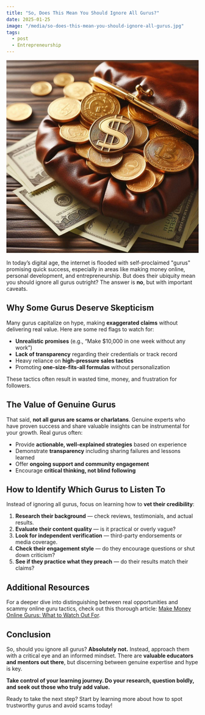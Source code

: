 ```yaml
---
title: "So, Does This Mean You Should Ignore All Gurus?"
date: 2025-01-25
image: "/media/so-does-this-mean-you-should-ignore-all-gurus.jpg"
tags:
  - post
  - Entrepreneurship
---
```


![So, Does This Mean You Should Ignore All Gurus?](/media/so-does-this-mean-you-should-ignore-all-gurus.jpg)

In today’s digital age, the internet is flooded with self-proclaimed "gurus" promising quick success, especially in areas like making money online, personal development, and entrepreneurship. But does their ubiquity mean you should ignore all gurus outright? The answer is **no**, but with important caveats.

## Why Some Gurus Deserve Skepticism

Many gurus capitalize on hype, making **exaggerated claims** without delivering real value. Here are some red flags to watch for:

- **Unrealistic promises** (e.g., “Make $10,000 in one week without any work”)
- **Lack of transparency** regarding their credentials or track record
- Heavy reliance on **high-pressure sales tactics**
- Promoting **one-size-fits-all formulas** without personalization

These tactics often result in wasted time, money, and frustration for followers.

## The Value of Genuine Gurus

That said, **not all gurus are scams or charlatans**. Genuine experts who have proven success and share valuable insights can be instrumental for your growth. Real gurus often:

- Provide **actionable, well-explained strategies** based on experience
- Demonstrate **transparency** including sharing failures and lessons learned
- Offer **ongoing support and community engagement**
- Encourage **critical thinking, not blind following**

## How to Identify Which Gurus to Listen To

Instead of ignoring all gurus, focus on learning how to **vet their credibility**:

1. **Research their background** — check reviews, testimonials, and actual results.
2. **Evaluate their content quality** — is it practical or overly vague?
3. **Look for independent verification** — third-party endorsements or media coverage.
4. **Check their engagement style** — do they encourage questions or shut down criticism?
5. **See if they practice what they preach** — do their results match their claims?

## Additional Resources

For a deeper dive into distinguishing between real opportunities and scammy online guru tactics, check out this thorough article: [Make Money Online Gurus: What to Watch Out For](https://supertotallyawesome.com/posts/make-money-online-gurus/).

## Conclusion

So, should you ignore all gurus? **Absolutely not.** Instead, approach them with a critical eye and an informed mindset. There are **valuable educators and mentors out there**, but discerning between genuine expertise and hype is key. 

**Take control of your learning journey. Do your research, question boldly, and seek out those who truly add value.**

Ready to take the next step? Start by learning more about how to spot trustworthy gurus and avoid scams today!

